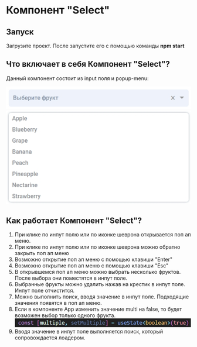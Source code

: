 # Компонент "Select"
## Запуск
Загрузите проект. После запустите его с помощью команды __npm start__

## Что включает в себя Компонент "Select"?
Данный компонент состоит из input поля и popup-menu:

![input поле](./public/input.jpg)
![popup-menu](./public/popup-menu.jpg)

## Как работает Компонент "Select"?

1. При клике по инпут полю или по иконке шеврона открывается поп ап меню.
2. При клике по инпут полю или по иконке шеврона можно обратно закрыть поп ап меню
3. Возможно открытие поп ап меню с помощью клавиши "Enter"
4. Возможно открытие поп ап меню с помощью клавиши "Esc"
5. В открывшемся поп ап меню можно выбрать несколько фруктов. После выбора они поместятся в инпут поле.
6. Выбранные фрукты можно удалить нажав на крестик в инпут поле. Инпут поле отчистится.
7. Можно выполнить поиск, вводя значение в инпут поле. Подходящие значения появятся в поп ап меню.
8. Если в компоненте App изменить значение multi на false, то будет возможен выбор только одного фрукта.
![multi](./public/multi.jpg)
9. Вводя значение в инпут поле выполняется поиск, который сопровождается лоадером.
